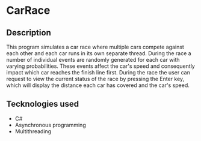 # CarRace

## Description

This program simulates a car race where multiple cars compete against each other and each car runs in its own separate thread. During the race a number of individual events are randomly generated for each car with varying probabilities. These events affect the car's speed and consequently impact which car reaches the finish line first.
During the race the user can request to view the current status of the race by pressing the Enter key, which will display the distance each car has covered and the car's speed.

## Tecknologies used

- C#
- Asynchronous programming
- Multithreading
